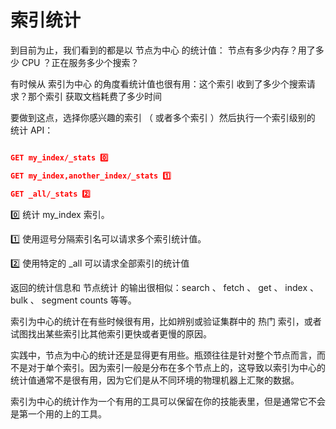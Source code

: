 # 索引统计

到目前为止，我们看到的都是以 节点为中心 的统计值： 节点有多少内存？用了多少 CPU ？正在服务多少个搜索？

有时候从 索引为中心 的角度看统计值也很有用：这个索引 收到了多少个搜索请求？那个索引 获取文档耗费了多少时间

要做到这点，选择你感兴趣的索引 （ 或者多个索引 ）然后执行一个索引级别的 统计 API：

```json

GET my_index/_stats 0️⃣

GET my_index,another_index/_stats 1️⃣

GET _all/_stats 2️⃣

```

0️⃣  统计 my_index 索引。

1️⃣  使用逗号分隔索引名可以请求多个索引统计值。

2️⃣  使用特定的 _all 可以请求全部索引的统计值

返回的统计信息和 节点统计 的输出很相似：search 、 fetch 、 get 、 index 、 bulk 、 segment counts 等等。

索引为中心的统计在有些时候很有用，比如辨别或验证集群中的 热门 索引，或者试图找出某些索引比其他索引更快或者更慢的原因。

实践中，节点为中心的统计还是显得更有用些。瓶颈往往是针对整个节点而言，而不是对于单个索引。因为索引一般是分布在多个节点上的，这导致以索引为中心的统计值通常不是很有用，因为它们是从不同环境的物理机器上汇聚的数据。

索引为中心的统计作为一个有用的工具可以保留在你的技能表里，但是通常它不会是第一个用的上的工具。
